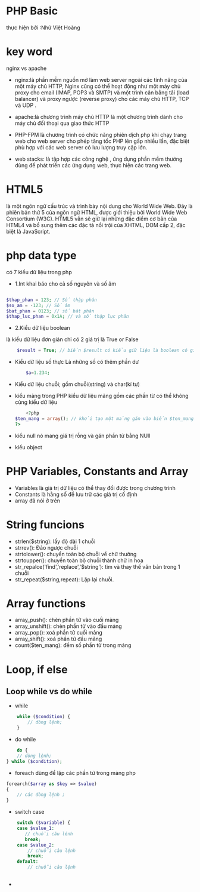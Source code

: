 # PHP Basic 
thực hiện bởi :Nhữ Việt Hoàng
# key word 
nginx vs apache
* nginx:là phần mềm nguồn mở làm web server ngoài các tính năng của một máy chủ HTTP, Nginx cũng có thể hoạt động như một máy chủ proxy cho email (IMAP, POP3 và SMTP) và một trình cân bằng tải (load balancer) và proxy ngược (reverse proxy) cho các máy chủ HTTP, TCP và UDP .
* apache:là chương trình máy chủ HTTP là một chương trình dành cho máy chủ đối thoại qua giao thức HTTP

* PHP-FPM là chương trình có chức năng phiên dịch php khi chạy trang web cho web server cho phép tăng tốc PHP lên gấp nhiều lần, đặc biệt phù hợp với các web server có lưu lượng truy cập lớn.

* web stacks: là tập hợp các công nghệ , ứng dụng phần mềm thường dùng để phát triển các ứng dụng web, thực hiện các trang web.

# HTML5 
là một ngôn ngữ cấu trúc và trình bày nội dung cho World Wide Web. Đây là phiên bản thứ 5 của ngôn ngữ HTML, được giới thiệu bởi World Wide Web Consortium (W3C). HTML5 vẫn sẽ giữ lại những đặc điểm cơ bản của HTML4 và bổ sung thêm các đặc tả nổi trội của XHTML, DOM cấp 2, đặc biệt là JavaScript.

# php data type
có 7 kiểu dữ liệu trong php 
* 1.Int 
khai báo cho cả số nguyên và số âm
```php

$thap_phan = 123; // Số thập phân
$so_am = -123; // Số âm
$bat_phan = 0123; // số bát phân
$thap_luc_phan = 0x1A; // và số thập lục phân

```

* 2.Kiểu dữ liệu boolean

là kiểu dữ liệu đơn giản chỉ có 2 giá trị là True or False

```php
    $result = True; // biến $result có kiểu giữ liệu là boolean có giá trị là true

```

* Kiểu dữ liệu số thực
    Là những số có thêm phần dư
    ```php
        $a=1.234;
    ```
* Kiểu dữ liệu chuỗi;
    gồm chuỗi(string) và char(kí tự)

* kiểu mảng
    trong PHP kiểu dữ liệu mảng gồm các phần từ có thể không cùng kiểu dữ liệu 

    ```php
        <?php
    $ten_mang = array(); // khởi tạo một mảng gán vào biến $ten_mang
    ?>

    ```
* kiểu null
 nó mang giá trị rỗng và gán phần tử bằng NUll

* kiểu object

# PHP Variables, Constants and Array    
 * Variables là giá trị dữ liệu có thể thay đổi được trong chương trình
 * Constants là hằng số để lưu trữ các giá trị cố định
 * array đã nói ở trên

# String funcions

*   strlen($string): lấy độ dài 1 chuỗi
*   strrev(): Đảo ngược chuỗi
*   strtolower(): chuyển toàn bộ chuỗi về chữ thường
*   strtoupper(): chuyển toàn bộ chuỗi thành chữ in hoa
*   str_repalce('find','replace','$string'): tìm và thay thế văn bản trong 1 chuỗi
*   str_repeat($string,repeat): Lặp lại chuỗi.

# Array functions

*   array_push(): chèn phần tử vào cuối mảng
*   array_unshift(): chèn phần tử vào đầu mảng
*   array_pop(): xoá phần tử cuối mảng
*   array_shift(): xoá phần tử đầu mảng
*   count($ten_mang): đếm số phần tử trong mảng

# Loop, if else
## Loop while vs do while
* while 
```php
    while ($condition) {
        // dòng lệnh;
    }
```

* do while 
```php
    do {
    // dòng lệnh;
} while ($condition);
```

* foreach
dùng để lặp các phần tử trong mảng php 
```php
forearch($array as $key => $value)
{
    // các dòng lệnh ;
}
```

* switch case
``` php
    switch ($variable) {
    case $value_1:
       // chuỗi câu lênh
       break;
    case $value_2:
        // chuỗi câu lệnh
        break;
    default:
        // chuỗi câu lệnh
    

```
* 

